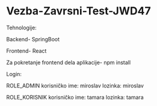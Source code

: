 # Vezba-Zavrsni-Test-JWD47

Tehnologije:

Backend- SpringBoot

Frontend- React


Za pokretanje frontend dela aplikacije- npm install

Login:

ROLE_ADMIN
korisničko ime: miroslav
lozinka: miroslav

ROLE_KORISNIK
korisničko ime: tamara
lozinka: tamara
